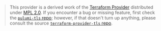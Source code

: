 > This provider is a derived work of the [Terraform Provider](https://github.com/terraform-providers/terraform-provider-tls)
> distributed under [MPL 2.0](https://www.mozilla.org/en-US/MPL/2.0/). If you encounter a bug or missing feature,
> first check the [`pulumi-tls` repo](https://github.com/pulumi/pulumi-tls/issues); however, if that doesn't turn up anything,
> please consult the source [`terraform-provider-tls` repo](https://github.com/terraform-providers/terraform-provider-tls/issues).